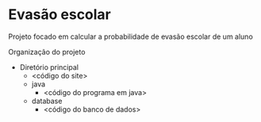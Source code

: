 # Evasão escolar
Projeto focado em calcular a probabilidade de evasão escolar de um aluno

Organização do projeto

- Diretório principal
    - <código do site>
    - java
        - <código do programa em java>
    - database
        - <código do banco de dados>
